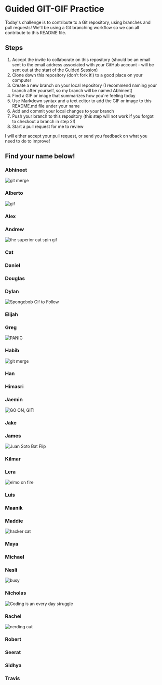 # Guided GIT-GIF Practice

Today's challenge is to contribute to a Git repository, using branches and pull requests! We'll be using a Git branching workflow so we can all contribute to this README file.

## Steps

1. Accept the invite to collaborate on this repository (should be an email sent to the email address associated with your GitHub account - will be sent out at the start of the Guided Session)
2. Clone down this repository (don't fork it!) to a good place on your computer
3. Create a new branch on your local repository (I recommend naming your branch after yourself, so my branch will be named Abhineet)
4. Find a GIF or image that summarizes how you're feeling today
5. Use Markdown syntax and a text editor to add the GIF or image to this README.md file under your name
6. Add and commit your local changes to your branch
7. Push your branch to this repository (this step will not work if you forgot to checkout a branch in step 2!)
8. Start a pull request for me to review

I will either accept your pull request, or send you feedback on what you need to do to improve!

## Find your name below!

### Abhineet

![git merge](https://media.giphy.com/media/cFkiFMDg3iFoI/giphy.gif)

### Alberto
![gif](https://media.giphy.com/media/INeHYuRFNxdja/giphy-downsized.gif)



### Alex



### Andrew
![the superior cat spin gif](https://media1.giphy.com/media/3iBcRAErFhFwoTVbN5/giphy.gif?cid=ecf05e478nsdz6jegfg1py6ch023o77hq7h1nvbak7rh9h6a&rid=giphy.gif&ct=g)



### Cat



### Daniel



### Douglas



### Dylan
![Spongebob Gif to Follow](https://media.giphy.com/media/4no7ul3pa571e/giphy.gif)


### Elijah



### Greg

![PANIC](https://y.yarn.co/b13c8458-1c9c-4eb0-b4e5-312f4ae1fe2c_text.gif)

### Habib

![git merge](https://media.giphy.com/media/cnhpl4IeYgU7MCBdV2/giphy-downsized.gif)


### Han



### Himasri



### Jaemin
![GO ON, GIT!](https://media.giphy.com/media/j5Qgf8rf2VYnoWH3SY/giphy.gif)


### Jake



### James
![Juan Soto Bat Flip](https://media.giphy.com/media/nrwdr3Zov4U7uhsbQx/giphy-downsized.gif)


### Kilmar



### Lera
![elmo on fire](https://miro.medium.com/max/880/1*S0pwe67pA780cdQETmGblw.gif)



### Luis



### Maanik



### Maddie
![hacker cat](https://media.giphy.com/media/o0vwzuFwCGAFO/giphy.gif)


### Maya



### Michael



### Nesli

![busy](https://www.reactiongifs.us/wp-content/uploads/2018/06/giphy-2-1.gif)

### Nicholas
![Coding is an every day struggle](https://giphy.com/gifs/computer-reddit-bPCwGUF2sKjyE)


### Rachel

![nerding out](https://giphy.com/gifs/youblewit-you-blew-it-l4FGs5yVJ1KisyXvy.gif)

### Robert



### Seerat



### Sidhya



### Travis






